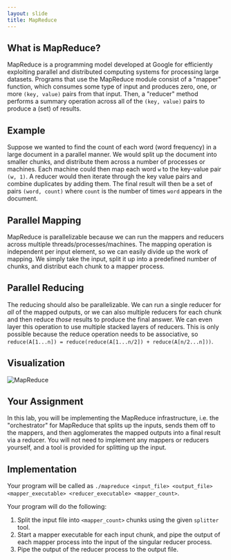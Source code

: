 ```yaml
---
layout: slide
title: MapReduce
---
```



## What is MapReduce?

MapReduce is a programming model developed at Google for efficiently exploiting parallel and distributed computing systems for processing large datasets.
Programs that use the MapReduce module consist of a "mapper" function, which consumes some type of input and produces zero, one, or more `(key, value)` pairs from that input.
Then, a "reducer" method performs a summary operation across all of the `(key, value)` pairs to produce a (set) of results.

<horizontal />

## Example

Suppose we wanted to find the count of each word (word frequency) in a large document in a parallel manner. We would split up the document into smaller chunks, and distribute them across a number of processes or machines. Each machine could then map each word `w` to the key-value pair `(w, 1)`. A reducer would then iterate through the key value pairs and combine duplicates by adding them. The final result will then be a set of pairs `(word, count)` where `count` is the number of times `word` appears in the document.

<horizontal />

## Parallel Mapping

MapReduce is parallelizable because we can run the mappers and reducers across multiple threads/processes/machines. The mapping operation is independent per input element, so we can easily divide up the work of mapping. We simply take the input, split it up into a predefined number of chunks, and distribut each chunk to a mapper process. 

</vertical>

## Parallel Reducing

The reducing should also be parallelizable. We can run a single reducer for *all* of the mapped outputs, or we can also multiple reducers for each chunk and then reduce *those* results to produce the final answer. We can even layer this operation to use multiple stacked layers of reducers. This is only possible because the reduce operation needs to be associative, so `reduce(A[1...n]) = reduce(reduce(A[1...n/2]) + reduce(A[n/2...n]))`. 

<horizontal />

## Visualization

![MapReduce](https://user-images.githubusercontent.com/3259988/137649801-e741375d-2904-4ab8-81b1-558d05b78302.png)

<horizontal />

## Your Assignment

In this lab, you will be implementing the MapReduce infrastructure, i.e. the "orchestrator" for MapReduce that splits up the inputs, sends them off to the mappers, and then agglomerates the mapped outputs into a final result via a reducer. You will not need to implement any mappers or reducers yourself, and a tool is provided for splitting up the input. 

<vertical />

## Implementation

Your program will be called as `./mapreduce <input_file> <output_file> <mapper_executable> <reducer_executable> <mapper_count>`.

<vertical />

Your program will do the following:

1. Split the input file into `<mapper_count>` chunks using the given `splitter` tool.
2. Start a mapper executable for each input chunk, and pipe the output of each mapper process into the input of the singular reducer process.
3. Pipe the output of the reducer process to the output file.
